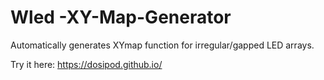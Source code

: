 # Wled -XY-Map-Generator
Automatically generates XYmap function for irregular/gapped LED arrays.

Try it here: https://dosipod.github.io/
